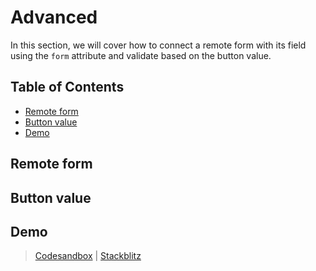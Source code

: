 # Advanced

In this section, we will cover how to connect a remote form with its field using the `form` attribute and validate based on the button value.

<!-- aside -->

## Table of Contents

- [Remote form](#remote-form)
- [Button value](#button-value)
- [Demo](#demo)

<!-- /aside -->

## Remote form

## Button value

## Demo

> [Codesandbox](https://codesandbox.io/s/github/edmundhung/conform/tree/v0.3.0/examples/remote) \| [Stackblitz](https://stackblitz.com/github/edmundhung/conform/tree/v0.3.0/examples/remote)
